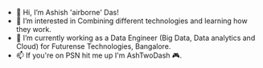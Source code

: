 - 👋 Hi, I’m Ashish 'airborne' Das!
- 👀 I’m interested in Combining different technologies and learning how they work.
- 🌱 I’m currently working as a Data Engineer (Big Data, Data analytics and Cloud) for Futurense Technologies, Bangalore.
- 📫 If you're on PSN hit me up I'm AshTwoDash 🎮.
